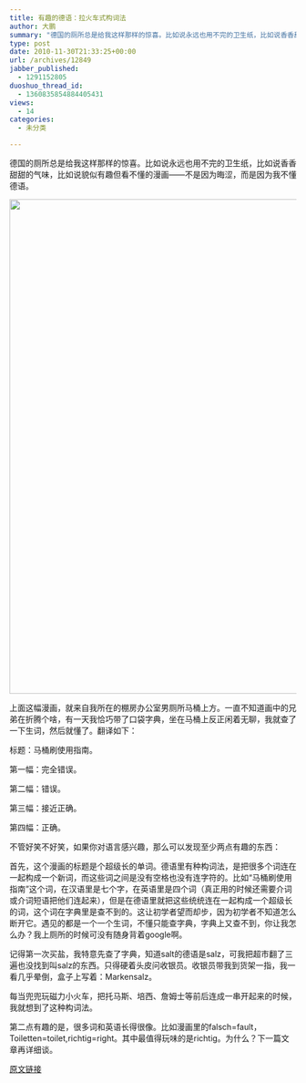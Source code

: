 ```yaml
---
title: 有趣的德语：拉火车式构词法
author: 大鹏
summary: "德国的厕所总是给我这样那样的惊喜。比如说永远也用不完的卫生纸，比如说香香甜甜的气味，比如说貌似有趣但看不懂的漫画——不是因为晦涩，而是因为我不懂德语。 "
type: post
date: 2010-11-30T21:33:25+00:00
url: /archives/12849
jabber_published:
  - 1291152805
duoshuo_thread_id:
  - 1360835854884405431
views:
  - 14
categories:
  - 未分类

---
```

德国的厕所总是给我这样那样的惊喜。比如说永远也用不完的卫生纸，比如说香香甜甜的气味，比如说貌似有趣但看不懂的漫画——不是因为晦涩，而是因为我不懂德语。 

<p align="center">
  <a href="http://pengzhaoblog.files.wordpress.com/2010/12/20101129_1.jpg"><img style="border-bottom:0;border-left:0;display:inline;border-top:0;border-right:0;" title="2010-11-29_1" border="0" alt="2010-11-29_1" src="http://pengzhaoblog.files.wordpress.com/2010/12/20101129_1_thumb.jpg" width="1156" height="868" /></a>
</p>

上面这幅漫画，就来自我所在的棚房办公室男厕所马桶上方。一直不知道画中的兄弟在折腾个啥，有一天我恰巧带了口袋字典，坐在马桶上反正闲着无聊，我就查了一下生词，然后就懂了。翻译如下： 

标题：马桶刷使用指南。 

第一幅：完全错误。 

第二幅：错误。 

第三幅：接近正确。 

第四幅：正确。 

不管好笑不好笑，如果你对语言感兴趣，那么可以发现至少两点有趣的东西： 

首先，这个漫画的标题是个超级长的单词。德语里有种构词法，是把很多个词连在一起构成一个新词，而这些词之间是没有空格也没有连字符的。比如“马桶刷使用指南”这个词，在汉语里是七个字，在英语里是四个词（真正用的时候还需要介词或介词短语把他们连起来），但是在德语里就把这些统统连在一起构成一个超级长的词，这个词在字典里是查不到的。这让初学者望而却步，因为初学者不知道怎么断开它。遇见的都是一个一个生词，不懂只能查字典，字典上又查不到，你让我怎么办？我上厕所的时候可没有随身背着google啊。

记得第一次买盐，我特意先查了字典，知道salt的德语是salz，可我把超市翻了三遍也没找到叫salz的东西。只得硬着头皮问收银员。收银员带我到货架一指，我一看几乎晕倒，盒子上写着：Markensalz。

每当兜兜玩磁力小火车，把托马斯、培西、詹姆士等前后连成一串开起来的时候，我就想到了这种构词法。

第二点有趣的是，很多词和英语长得很像。比如漫画里的falsch=fault，Toiletten=toilet,richtig=right。其中最值得玩味的是richtig。为什么？下一篇文章再详细谈。

[原文链接](http://dapengde.com/archives/12849)

